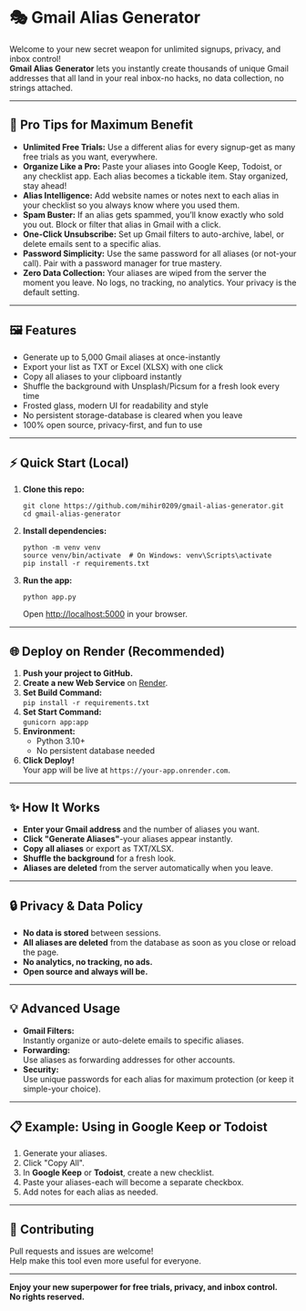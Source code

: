 # 🎭 Gmail Alias Generator

Welcome to your new secret weapon for unlimited signups, privacy, and inbox control!  
**Gmail Alias Generator** lets you instantly create thousands of unique Gmail addresses that all land in your real inbox-no hacks, no data collection, no strings attached.

---

## 🚀 Pro Tips for Maximum Benefit

- **Unlimited Free Trials:** Use a different alias for every signup-get as many free trials as you want, everywhere.
- **Organize Like a Pro:** Paste your aliases into Google Keep, Todoist, or any checklist app. Each alias becomes a tickable item. Stay organized, stay ahead!
- **Alias Intelligence:** Add website names or notes next to each alias in your checklist so you always know where you used them.
- **Spam Buster:** If an alias gets spammed, you’ll know exactly who sold you out. Block or filter that alias in Gmail with a click.
- **One-Click Unsubscribe:** Set up Gmail filters to auto-archive, label, or delete emails sent to a specific alias.
- **Password Simplicity:** Use the same password for all aliases (or not-your call). Pair with a password manager for true mastery.
- **Zero Data Collection:** Your aliases are wiped from the server the moment you leave. No logs, no tracking, no analytics. Your privacy is the default setting.

---

## 🖼️ Features

- Generate up to 5,000 Gmail aliases at once-instantly
- Export your list as TXT or Excel (XLSX) with one click
- Copy all aliases to your clipboard instantly
- Shuffle the background with Unsplash/Picsum for a fresh look every time
- Frosted glass, modern UI for readability and style
- No persistent storage-database is cleared when you leave
- 100% open source, privacy-first, and fun to use

---

## ⚡ Quick Start (Local)

1. **Clone this repo:**
    ```
    git clone https://github.com/mihir0209/gmail-alias-generator.git
    cd gmail-alias-generator
    ```

2. **Install dependencies:**
    ```
    python -m venv venv
    source venv/bin/activate  # On Windows: venv\Scripts\activate
    pip install -r requirements.txt
    ```

3. **Run the app:**
    ```
    python app.py
    ```
    Open [http://localhost:5000](http://localhost:5000) in your browser.

---

## 🌐 Deploy on Render (Recommended)

1. **Push your project to GitHub.**
2. **Create a new Web Service** on [Render](https://render.com/).
3. **Set Build Command:**  
   `pip install -r requirements.txt`
4. **Set Start Command:**  
   `gunicorn app:app`
5. **Environment:**  
   - Python 3.10+  
   - No persistent database needed
6. **Click Deploy!**  
   Your app will be live at `https://your-app.onrender.com`.

---

## ✨ How It Works

- **Enter your Gmail address** and the number of aliases you want.
- **Click "Generate Aliases"**-your aliases appear instantly.
- **Copy all aliases** or export as TXT/XLSX.
- **Shuffle the background** for a fresh look.
- **Aliases are deleted** from the server automatically when you leave.

---

## 🔒 Privacy & Data Policy

- **No data is stored** between sessions.
- **All aliases are deleted** from the database as soon as you close or reload the page.
- **No analytics, no tracking, no ads.**
- **Open source and always will be.**

---

## 💡 Advanced Usage

- **Gmail Filters:**  
  Instantly organize or auto-delete emails to specific aliases.
- **Forwarding:**  
  Use aliases as forwarding addresses for other accounts.
- **Security:**  
  Use unique passwords for each alias for maximum protection (or keep it simple-your choice).

---

## 📋 Example: Using in Google Keep or Todoist

1. Generate your aliases.
2. Click "Copy All".
3. In **Google Keep** or **Todoist**, create a new checklist.
4. Paste your aliases-each will become a separate checkbox.
5. Add notes for each alias as needed.

---

## 🤝 Contributing

Pull requests and issues are welcome!  
Help make this tool even more useful for everyone.

---

**Enjoy your new superpower for free trials, privacy, and inbox control.  
No rights reserved.**